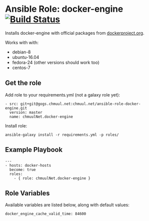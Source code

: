 # Ansible Role: docker-engine [![Build Status](https://drone.chmuul.net/api/badges/chmuul.net/ansible-role-docker-engine/status.svg)](https://drone.chmuul.net/chmuul.net/ansible-role-docker-engine)

Installs docker-engine with official packages from [dockerproject.org](https://dockerproject.org/).

Works with with:

* debian-8
* ubuntu-16.04
* fedora-24 (other versions should work too)
* centos-7

## Get the role

Add role to your requirements.yml (not a galaxy role yet):

    - src: git+git@gogs.chmuul.net:chmuul.net/ansible-role-docker-engine.git
      version: master
      name: chmuulNet.docker-engine

Install role:

    ansible-galaxy install -r requirements.yml -p roles/


## Example Playbook

    ---
    - hosts: docker-hosts
      become: true
      roles:
        - { role: chmuulNet.docker-engine }

## Role Variables

Available variables are listed below, along with default values:

    docker_engine_cache_valid_time: 84600
